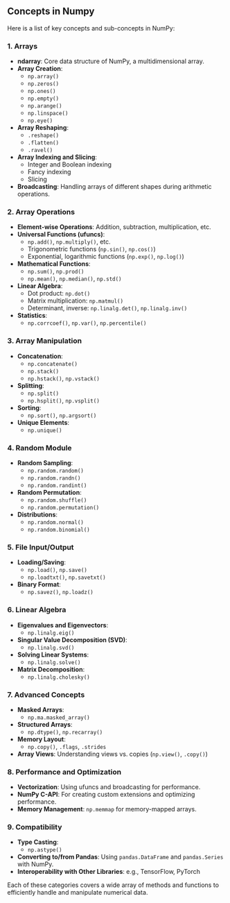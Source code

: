 ## Concepts in Numpy

Here is a list of key concepts and sub-concepts in NumPy:

### 1. **Arrays**
   - **ndarray**: Core data structure of NumPy, a multidimensional array.
   - **Array Creation**: 
     - `np.array()`
     - `np.zeros()`
     - `np.ones()`
     - `np.empty()`
     - `np.arange()`
     - `np.linspace()`
     - `np.eye()`
   - **Array Reshaping**:
     - `.reshape()`
     - `.flatten()`
     - `.ravel()`
   - **Array Indexing and Slicing**:
     - Integer and Boolean indexing
     - Fancy indexing
     - Slicing
   - **Broadcasting**: Handling arrays of different shapes during arithmetic operations.

### 2. **Array Operations**
   - **Element-wise Operations**: Addition, subtraction, multiplication, etc.
   - **Universal Functions (ufuncs)**:
     - `np.add()`, `np.multiply()`, etc.
     - Trigonometric functions (`np.sin()`, `np.cos()`)
     - Exponential, logarithmic functions (`np.exp()`, `np.log()`)
   - **Mathematical Functions**: 
     - `np.sum()`, `np.prod()`
     - `np.mean()`, `np.median()`, `np.std()`
   - **Linear Algebra**:
     - Dot product: `np.dot()`
     - Matrix multiplication: `np.matmul()`
     - Determinant, inverse: `np.linalg.det()`, `np.linalg.inv()`
   - **Statistics**:
     - `np.corrcoef()`, `np.var()`, `np.percentile()`

### 3. **Array Manipulation**
   - **Concatenation**:
     - `np.concatenate()`
     - `np.stack()`
     - `np.hstack()`, `np.vstack()`
   - **Splitting**:
     - `np.split()`
     - `np.hsplit()`, `np.vsplit()`
   - **Sorting**:
     - `np.sort()`, `np.argsort()`
   - **Unique Elements**:
     - `np.unique()`

### 4. **Random Module**
   - **Random Sampling**: 
     - `np.random.random()`
     - `np.random.randn()`
     - `np.random.randint()`
   - **Random Permutation**:
     - `np.random.shuffle()`
     - `np.random.permutation()`
   - **Distributions**: 
     - `np.random.normal()`
     - `np.random.binomial()`

### 5. **File Input/Output**
   - **Loading/Saving**:
     - `np.load()`, `np.save()`
     - `np.loadtxt()`, `np.savetxt()`
   - **Binary Format**: 
     - `np.savez()`, `np.loadz()`

### 6. **Linear Algebra**
   - **Eigenvalues and Eigenvectors**:
     - `np.linalg.eig()`
   - **Singular Value Decomposition (SVD)**:
     - `np.linalg.svd()`
   - **Solving Linear Systems**:
     - `np.linalg.solve()`
   - **Matrix Decomposition**:
     - `np.linalg.cholesky()`

### 7. **Advanced Concepts**
   - **Masked Arrays**:
     - `np.ma.masked_array()`
   - **Structured Arrays**:
     - `np.dtype()`, `np.recarray()`
   - **Memory Layout**:
     - `np.copy()`, `.flags`, `.strides`
   - **Array Views**: Understanding views vs. copies (`np.view()`, `.copy()`)

### 8. **Performance and Optimization**
   - **Vectorization**: Using ufuncs and broadcasting for performance.
   - **NumPy C-API**: For creating custom extensions and optimizing performance.
   - **Memory Management**: `np.memmap` for memory-mapped arrays.

### 9. **Compatibility**
   - **Type Casting**:
     - `np.astype()`
   - **Converting to/from Pandas**: Using `pandas.DataFrame` and `pandas.Series` with NumPy.
   - **Interoperability with Other Libraries**: e.g., TensorFlow, PyTorch

Each of these categories covers a wide array of methods and functions to efficiently handle and manipulate numerical data.